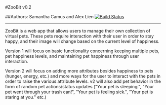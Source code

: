 #ZooBit v0.2

##Authors: Samantha Camus and Alex Lien
[![Build Status](https://api.shippable.com/projects/538612373d9175e2016e6987/badge/master)](https://www.shippable.com/projects/538612373d9175e2016e6987/builds/1)
* * * * * * * *

ZooBit is a web app that allows users to manage
their own collection of virtual pets. These pets require
interaction with their user in order to stay happy, and
their image will change based on the current level of happiness.

Version 1 will focus on basic functionality concerning keeping multiple pets, pet happiness levels, and maintaining pet happiness through user interaction.

Version 2 will focus on adding more attributes besides happiness to pets (hunger, energy, etc.) and more ways for the user to interact with the pets in order to raise the various attribute levels. v2 will also add pet behavior in the form of random pet actions/status updates ("Your pet is sleeping.", "Your pet went through your trash can!", "Your pet is feeling sick.", "Your pet is staring at you." etc.)
